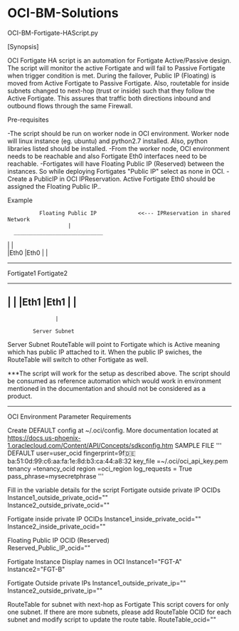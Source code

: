 # OCI-BM-Solutions
OCI-BM-Fortigate-HAScript.py

[Synopsis]

OCI Fortigate HA script is an automation for Fortigate Active/Passive design. 
The script will monitor the active Fortigate and will fail to Passive Fortigate when trigger condition is met.
During the failover, Public IP (Floating) is moved from Active Fortigate to Passive Fortigate. Also, 
routetable for inside subnets changed to next-hop (trust or inside) such that they follow the Active Fortigate. 
This assures that traffic both directions inbound and outbound flows through the same Firewall.


Pre-requisites

-The script should be run on worker node in OCI environment. Worker node will linux instance (eg. ubuntu) and python2.7 installed. Also, python libraries listed should be installed.
-From the worker node, OCI environment needs to be reachable and also Fortigate Eth0 interfaces need to be reachable. 
-Fortigates will have Floating Public IP (Reserved) between the instances. So while deploying Fortigates "Public IP" select as none in OCI.
-Create a PublicIP in OCI  IPReservation. Active Fortigate Eth0 should be assigned the Floating Public IP.. 

Example

		      Floating Public IP             <<--- IPReservation in shared Network
			           | 
	  ____________________________
   |                            |    
   |Eth0                        |Eth0
	 |                            |
----------                    ----------
Fortigate1                    Fortigate2
----------                    ----------
   |                            |
	 |Eth1                        |Eth1
	 |                            |          
   ------------------------------
	               |
	 
	        Server Subnet
     
Server Subnet RouteTable will point to Fortigate which is Active meaning which has public IP attached to it. When the public IP swiches, the RouteTable will switch to other Fortigate as well.


***The script will work for the setup as described above. The script should be consumed as reference automation which would work in environment mentioned in the documentation and should not be considered as a product. 
***

OCI Environment Parameter Requirements

Create DEFAULT config at ~/.oci/config. More documentation located at 
https://docs.us-phoenix-1.oraclecloud.com/Content/API/Concepts/sdkconfig.htm
SAMPLE FILE
'''
DEFAULT
user=user_ocid
fingerprint=9f:de:ba:51:0d:99:c6:aa:fa:1e:8d:b3:ca:44:a8:32
key_file =~/.oci/oci_api_key.pem
tenancy =tenancy_ocid
region =oci_region
log_requests = True
pass_phrase=mysecretphrase
'''


Fill in the variable details for the script
Fortigate outside private IP OCIDs
Instance1_outside_private_ocid=""   
Instance2_outside_private_ocid=""

Fortigate inside private IP OCIDs
Instance1_inside_private_ocid=""
Instance2_inside_private_ocid="" 

Floating Public IP OCID (Reserved)  
Reserved_Public_IP_ocid=""

Fortigate Instance Display names in OCI
Instance1="FGT-A"
Instance2="FGT-B"

Fortigate Outside private IPs
Instance1_outside_private_ip=""
Instance2_outside_private_ip=""

RouteTable for subnet with next-hop as Fortigate
This script covers for only one subnet. If there are more subnets, please add RouteTable OCID 
for each subnet and modify script to update the route table.
RouteTable_ocid=""


 

  
 
